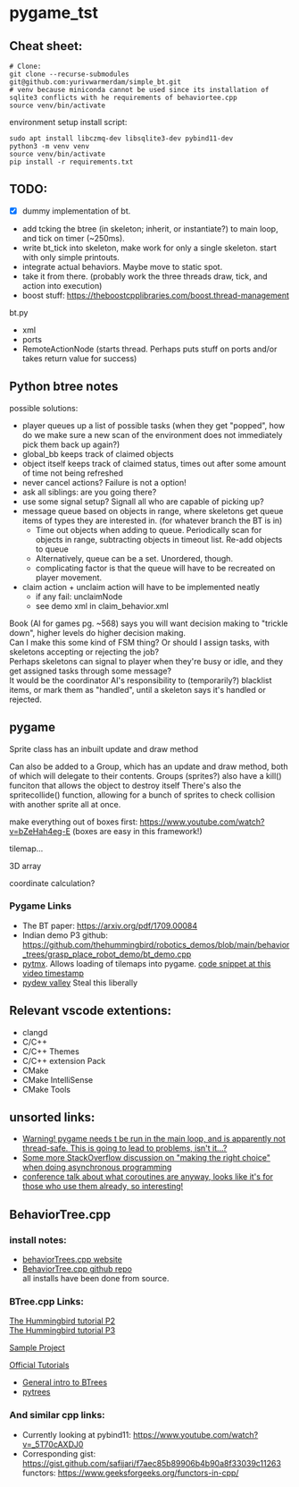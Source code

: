 # pygame_tst

## Cheat sheet:
```
# Clone:
git clone --recurse-submodules git@github.com:yurivwarmerdam/simple_bt.git
# venv because miniconda cannot be used since its installation of sqlite3 conflicts with he requirements of behaviortee.cpp
source venv/bin/activate
```

environment setup install script:
```
sudo apt install libczmq-dev libsqlite3-dev pybind11-dev
python3 -m venv venv
source venv/bin/activate
pip install -r requirements.txt
```



## TODO:
- [x] dummy implementation of bt.
- add tcking the btree (in skeleton; inherit, or instantiate?) to main loop, and tick on timer (~250ms).
- write bt_tick into skeleton, make work for only a single skeleton. start with only simple printouts.
- integrate actual behaviors. Maybe move to static spot.
- take it from there. (probably work the three threads draw, tick, and action into execution)
- boost stuff: https://theboostcpplibraries.com/boost.thread-management


bt.py
- xml
- ports
- RemoteActionNode (starts thread. Perhaps puts stuff on ports and/or takes return value for success)


## Python btree notes

possible solutions:
- player queues up a list of possible tasks (when they get "popped", how do we make sure a new scan of the environment does not immediately pick them back up again?)
- global_bb keeps track of claimed objects
- object itself keeps track of claimed status, times out after some amount of time not being refreshed
- never cancel actions? Failure is not a option!
- ask all siblings: are you going there?
- use some signal setup? Signall all who are capable of picking up?
- message queue based on objects in range, where skeletons get queue items of types they are interested in. (for whatever branch the BT is in)
    - Time out objects when adding to queue. Periodically scan for objects in range, subtracting objects in timeout list. Re-add objects to queue 
    - Alternatively, queue can be a set. Unordered, though.
    - complicating factor is that the queue will have to be recreated on player movement.
- claim action + unclaim action will have to be implemented neatly
	- if any fail: unclaimNode
	- see demo xml in claim_behavior.xml
  
Book (AI for games pg. ~568) says you will want decision making to "trickle down", higher levels do higher decision making.  
Can I make this some kind of FSM thing? Or should I assign tasks, with skeletons accepting or rejecting the job?  
Perhaps skeletons can signal to player when they're busy or idle, and they get assigned tasks through some message?  
It would be the coordinator AI's responsibility to (temporarily?) blacklist items, or mark them as "handled", until a skeleton says it's handled or rejected.


## pygame
Sprite class has an inbuilt update and draw method

Can also be added to a Group, which has an update and draw method, both of which will delegate to their contents.
Groups (sprites?) also have a kill() funciton that allows the object to destroy itself
There's also the spritecollide() function, allowing for a bunch of sprites to check collision with another sprite all at once.

make everything out of boxes first:
https://www.youtube.com/watch?v=bZeHah4eg-E
(boxes are easy in this framework!)


tilemap...

3D array

coordinate calculation?

### Pygame Links


- The BT paper: https://arxiv.org/pdf/1709.00084  
- Indian demo P3 github: https://github.com/thehummingbird/robotics_demos/blob/main/behavior_trees/grasp_place_robot_demo/bt_demo.cpp
- [pytmx](https://pytmx.readthedocs.io/en/latest/). Allows loading of tilemaps into pygame. [code snippet at this video timestamp](https://youtu.be/N6xqCwblyiw?t=4793)
- [pydew valley](https://www.youtube.com/watch?v=T4IX36sP_0c) Steal this liberally

## Relevant vscode extentions:  
- clangd
- C/C++
- C/C++ Themes
- C/C++ extension Pack
- CMake
- CMake IntelliSense
- CMake Tools

## unsorted links:
- [Warning! pygame needs t be run in the main loop, and is apparently not thread-safe. This is going to lead to problems, isn't it...?](https://stackoverflow.com/questions/2970612/pygame-in-a-thread)
- [Some more StackOverflow discussion on "making the right choice" when doing asynchronous programming](https://stackoverflow.com/questions/27435284/multiprocessing-vs-multithreading-vs-asyncio)
- [conference talk about what coroutines are anyway, looks like it's for those who use them already, so interesting!](https://www.youtube.com/watch?v=GSiZkP7cI80)

## BehaviorTree.cpp
### install notes:
- [behaviorTrees.cpp website](https://www.behaviortree.dev/)  
- [BehaviorTree.cpp github repo](https://github.com/BehaviorTree/BehaviorTree.CPP?tab=readme-ov-file)  
all installs have been done from source.  

### BTree.cpp Links:

[The Hummingbird tutorial P2](https://www.youtube.com/watch?v=4PUiDmD5dkg)  
[The Hummingbird tutorial P3](https://www.youtube.com/watch?v=T_Q57-audMk)  

[Sample Project](https://github.com/BehaviorTree/btcpp_sample)

[Official Tutorials](https://www.behaviortree.dev/docs/category/tutorials-basic/)

- [General intro to BTrees](https://www.youtube.com/watch?v=DCZJUvTQV5Q)  
- [pytrees](https://py-trees.readthedocs.io/en/devel/introduction.html)  

### And similar cpp links:
- Currently looking at pybind11: https://www.youtube.com/watch?v=_5T70cAXDJ0  
- Corresponding gist: https://gist.github.com/safijari/f7aec85b89906b4b90a8f33039c11263  
functors: https://www.geeksforgeeks.org/functors-in-cpp/  



